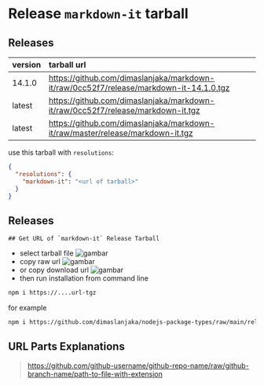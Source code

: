 # Release `markdown-it` tarball
## Releases
| version | tarball url |
| :--- | :--- |
| 14.1.0 | https://github.com/dimaslanjaka/markdown-it/raw/0cc52f7/release/markdown-it-14.1.0.tgz |
| latest | https://github.com/dimaslanjaka/markdown-it/raw/0cc52f7/release/markdown-it.tgz |
| latest | https://github.com/dimaslanjaka/markdown-it/raw/master/release/markdown-it.tgz |

use this tarball with `resolutions`:
```json
{
  "resolutions": {
    "markdown-it": "<url of tarball>"
  }
}
```

## Releases

    ## Get URL of `markdown-it` Release Tarball
- select tarball file
![gambar](https://user-images.githubusercontent.com/12471057/203216375-8af4b5d9-00c2-40fb-8d3d-d220beaabd46.png)
- copy raw url
![gambar](https://user-images.githubusercontent.com/12471057/203216508-7590cbb9-a1ce-47d6-96ca-8d82149f0762.png)
- or copy download url
![gambar](https://user-images.githubusercontent.com/12471057/203216541-3807d2c3-5213-49f3-b93d-c626dbae3b2e.png)
- then run installation from command line
```bash
npm i https://....url-tgz
```
for example
```bash
npm i https://github.com/dimaslanjaka/nodejs-package-types/raw/main/release/nodejs-package-types.tgz
```

## URL Parts Explanations
> https://github.com/github-username/github-repo-name/raw/github-branch-name/path-to-file-with-extension